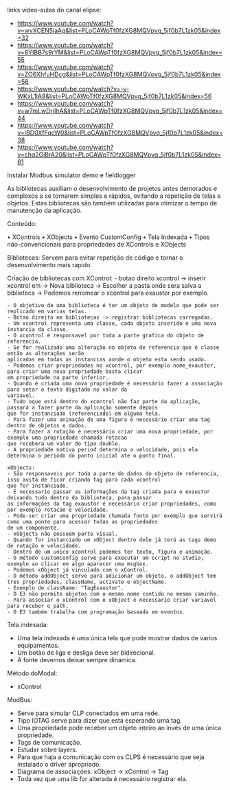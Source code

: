 links video-aulas do canal elipse:

 - https://www.youtube.com/watch?v=wvXCEN5iaAg&list=PLoCAWpTf0fzXG8MQVpvq_5jf0b7L1zk05&index=32
 - https://www.youtube.com/watch?v=8YIBB7s9rYM&list=PLoCAWpTf0fzXG8MQVpvq_5jf0b7L1zk05&index=55
 - https://www.youtube.com/watch?v=ZO6XhfuHDcg&list=PLoCAWpTf0fzXG8MQVpvq_5jf0b7L1zk05&index=56
 - https://www.youtube.com/watch?v=-v-WKxL1lA8&list=PLoCAWpTf0fzXG8MQVpvq_5jf0b7L1zk05&index=56
 - https://www.youtube.com/watch?v=w7mLwDrjIhA&list=PLoCAWpTf0fzXG8MQVpvq_5jf0b7L1zk05&index=44
 - https://www.youtube.com/watch?v=IBD0XfFqcW0&list=PLoCAWpTf0fzXG8MQVpvq_5jf0b7L1zk05&index=38
 - https://www.youtube.com/watch?v=chq2GjBrA20&list=PLoCAWpTf0fzXG8MQVpvq_5jf0b7L1zk05&index=61 


Instalar Modbus simulator demo e fieldlogger


As bibliotecas auxiliam o desenvolvimento de projetos antes demorados e complexos a se tornarem simples e rápidos, evitando a repetição de telas e objetos. Estas bibliotecas são também utilizadas para otimizar o tempo de manutenção da aplicação.

Conteúdo:

• XControls
• XObjects
• Evento CustomConfig
• Tela Indexada
• Tipos não-convencionais para propriedades de XControls e XObjects

Bibliotecas: Servem para evitar repetição de código e tornar o desenvolvimento mais rapido.

Criação de bibliotecas com XControl:
	- botao direito xcontrol -> inserir xcontrol em -> Nova biblioteca -> Escolher a pasta onde sera salva
	a biblioteca -> Podemos renomear o xcontrol para exaustor por exemplo.
	
	- O objetivo de uma biblioteca é ter um objeto de modelo que pode ser replicado em varias telas.
	- Botao direito em bibliotecas -> registrar bibliotecas carregadas.
	- Um xcontrol representa uma classe, cada objeto inserido é uma nova instancia da classe.
	- O xcontrol é responsavel por toda a parte grafica do objeto de referencia.
	- Se for realizado uma alteração no objeto de referencia que é classe então as alterações serão 
	aplicadas em todas as instancias aonde o objeto esta sendo usado.
	- Podemos criar propriedades no xcontrol, por exemplo nome_exaustor, para criar uma nova propriedade basta clicar
	em propriedade na parte inferior.
	- Quando é criada uma nova propriedade é necessário fazer a associação para setar o texto digitado no valor da
	variavel.
	- Tudo oque está dentro do xcontrol não faz parte da aplicação, passará a fazer parte da aplicação somente depois
	que for instanciado (referenciado) em alguma tela.
	- Para fazer uma animação de uma figura é necessário criar uma tag dentro de objetos e dados.
	- Para fazer a rotação é necessário criar uma nova propriedade, por exemplo uma propriedade chamada rotacao
	que recebera um valor do tipo double.
	- A propriedade nativa period determina a velocidade, pois ela determina o periodo do ponto inicial ate o ponto final.
	
	xObjects: 
	- São responsaveis por toda a parte de dados do objeto de referencia, isso avita de ficar criando tag para cada xcontrol 
	que for instanciado.
	- É necessario passar as informações da tag criada para o exaustor deixando tudo dentro da biblioteca, para passar 
	as informações da tag exaustor é necessário criar propriedades, como por exemplo rotacao e velocidade.
	- Pode-ser criar uma propriedade chamada fonte por exemplo que servirá como uma ponte para acessar todas as propriedades
	de um componente.
	- xObjects não possuem parte visual.
	- Quando for instanciado um xObject dentro dele já terá as tags demo de rotação e velocidade.
	- Dentro de um unico xcontrol podemos ter texto, figura e animação.
	- O método customConfig serve para executar um script no studio, exemplo ao clicar em algo aparecer uma msgbox.
	- Podemos xObject já vinculado com o xControl.
	- O método addObject serve para adicionar um objeto, o addObject tem tres propriedades, className, activate e objectName.
	- Exemplo de className: "TagExaustor".
	- O E3 não permite objetos com o mesmo nome contido no mesmo caminho.
	- Para associar o xControl com o xObject é necessario criar variavel para receber o path.
	- O E3 também trabalha com programação baseada em eventos.

Tela indexada: 
  - Uma tela indexada é uma única tela que pode mostrar dados de varios equipamentos.
  - Um botão de liga e desliga deve ser bidirecional.
  - A fonte devemos deixar sempre dinamica.
 
 Método doModal:
  - xControl
 
 ModBus:
 - Serve para simular CLP conectados em uma rede.
 - Tipo IOTAG serve para dizer que esta esperando uma tag.
 - Uma propriedade pode receber um objeto inteiro ao invés de uma única propriedade.
 - Tags de comunicação.
 - Estudar sobre layers.
 - Para que haja a comunicação com os CLPS é necessário que seja instalado o driver apropriado.
 - Diagrama de associações: xObject -> xControl -> Tag
 - Toda vez que uma lib for alterada é necessário registrar ela.